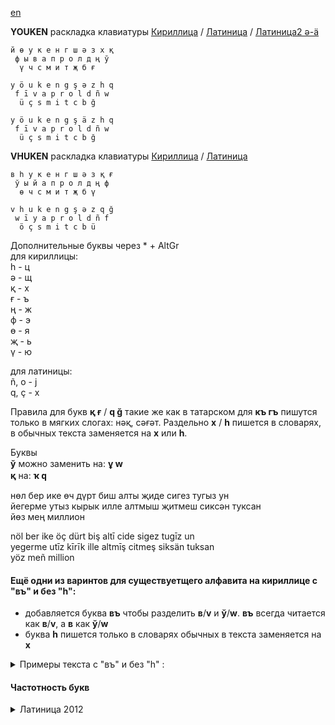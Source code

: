 [en](https://github.com/2k1dmg/cta/blob/main/Tatar/Tatar.md)

**YOUKEN** раскладка клавиатуры [Кириллица](https://raw.githubusercontent.com/2k1dmg/cta/main/Tatar/TtYOUKEN.klc) / [Латиница](https://raw.githubusercontent.com/2k1dmg/cta/main/Tatar/TtYOUKEN_LAT.klc) / [Латиница2 ə-ä](https://raw.githubusercontent.com/2k1dmg/cta/main/Tatar/TtYOUKEN_LAT2.klc)
```
й ө у к е н г ш ә з x қ
 ф ы в а п р о л д ң ў
  ү ч с м и т җ б ғ

y ö u k e n g ş ə z h q
 f ī v a p r o l d ñ w
  ü ç s m i t c b ğ

y ö u k e n g ş ä z h q
 f ī v a p r o l d ñ w
  ü ç s m i t c b ğ
```

**VHUKEN** раскладка клавиатуры [Кириллица](https://raw.githubusercontent.com/2k1dmg/cta/main/Tatar/TtVHUKEN.klc) / [Латиница](https://raw.githubusercontent.com/2k1dmg/cta/main/Tatar/TtVHUKEN_LAT.klc)
```
в һ у к е н г ш ә з қ ғ
 ў ы й а п р о л д ң ф
  ө ч с м и т җ б ү

v h u k e n g ş ə z q ğ
 w ī y a p r o l d ñ f
  ö ç s m i t c b ü
```
Дополнительные буквы через * + AltGr  
для кириллицы:  
һ - ц  
ә - щ  
қ - х  
ғ - ъ  
ң - ж  
ф - э  
ө - я  
җ - ь  
ү - ю

для латиницы:  
ñ, o - j  
q, ç - x

Правила для букв **қ ғ** / **q ğ** такие же как в татарском для **къ гъ** пишутся только в мягких слогах: нәқ, сәғәт. Раздельно **х** / **һ** пишется в словарях, в обычных текста заменяется на **х** или **һ**.

Буквы  
**ў** можно заменить на: **ұ ԝ**  
**қ** на: **ҡ ԛ**

нөл бер ике өч дүрт биш алты җиде сигез тугыз ун  
йегерме утыз кырык илле алтмыш җитмеш сиксән туксан  
йөз мең миллион  

nöl ber ike öç dürt biş altī cide sigez tugīz un  
yegerme utīz kīrīk ille altmīş citmeş siksän tuksan  
yöz meñ million

#### Ещё одни из варинтов для существуетщего алфавита на кириллице c "въ" и без "һ":
- добавляется буква **въ** чтобы разделить **в**/**v** и **ў**/**w**. **въ** всегда читается как **в**/**v**, а **в** как **ў**/**w**
- буква **һ** пишется только в словарях обычных в текста заменяется на **х**
<details> 
  <summary>Примеры текста с "въ" и без "һ" :</summary>

Татар әлифбасы (tat. lat. Tatar əlifbasī) — татар теленең язылышында кулланыла торган әлифба. Татарлар берничә әлифба кулланган: иң борынгысы — төрки рун язуы, X йөздән 1927 елга кадәр — гарәп язуында, 1928—1939 елларда — латин графикасы, аннан соң — кириллица.

Татар әлифбасы нигезендә борынгы хәм гаять бай әдәби мирас тупланган. Сакланып калган әдәби ядкарьләрдән иң борынгысы — XIII гасырда иске татар телендә язылган Кол Галинең «Кыйссаи Йосыф» дастаны. Татар телендәге кулъязма мирас берничә дистә мең данә санала. Татарча китап басу башланганнан алып (XVIII гасыр ахырыннан) 1917 елга кадәр гарәп графикасында татарча якынча 15 мең исемдә 50 млн данә китап чыккан.


Латин графикасында чыккан «Әлифба». Авъторлар: Р. Вәлитовъа, С. Вагыйзовъ
.

1905 елдан башлап совъет чоры башланганчы, Русиядә ел саен якынча 20 исемдә татар газета хәм журналлары нәшер ителүе билгеле (барлыгы — 100 дән артык). Илдә руслардан кала татарлар төсле бай мәдәни мираска ия башка халык булмаган.

XIX гасырның икенче яртысыннан киң халык массаларына бик үк аңлашылып бетмәгән иске татар (төрки) әдәби теле урынына Идел буенда таралган диалектларга нигезләнгән яңа — бүгенге милли әдәби тел формалаша башлый. Бу процесс 1910 елларга төгәлләнеп, милли әдәби тел иҗтимагый тормышта төп урынны ала. Шунысын да искәртеп китү мөхим: ревъолюциягә кадәр гомуммилли әдәби телгә чикләнгән сандагы милләтләр генә күчкән[1].
	
</details>

#### Частотность букв
<details>
  <summary>Латиница 2012</summary>

``` 
Letter	%
a	10.799
ä	7.521
l	7.159
r	7.155
e	7.100
n	6.560
ı	5.758
t	5.397
i	4.446
m	3.302
b	3.055
d	3.045
y	2.733
s	2.693
u	2.634
k	2.629
o	2.119
q	1.971
ç	1.792
ş	1.758
ğ	1.357
p	1.337
z	1.263
g	1.183
ü	0.956
ö	0.906
ñ	0.891
f	0.594
x	0.451
c	0.401
h	0.391
w	0.356
v	0.243
j	0.045

```

</details>
